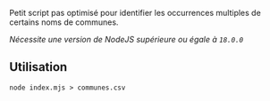 Petit script pas optimisé pour identifier les occurrences multiples de certains
noms de communes.

*Nécessite une version de NodeJS supérieure ou égale à `18.0.0`*

## Utilisation

```shell
node index.mjs > communes.csv
```
